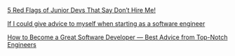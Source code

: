 [5 Red Flags of Junior Devs That Say Don’t Hire Me!](https://www.youtube.com/watch?v=hm5jt9Xr8lY)

[If I could give advice to myself when starting as a software engineer](https://www.youtube.com/watch?v=QIyc6NKS5J0)

[How to Become a Great Software Developer — Best Advice from Top-Notch Engineers](https://www.youtube.com/watch?v=suATPK45sjk)
